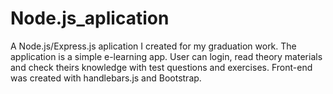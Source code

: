 # Node.js_aplication
A Node.js/Express.js aplication I created for my graduation work. The application is a simple e-learning app. User can login, read theory materials and check theirs knowledge with test questions and exercises. Front-end was created with handlebars.js and Bootstrap. 
